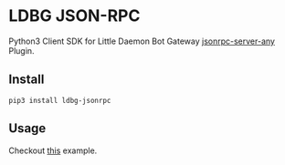 # LDBG JSON-RPC

Python3 Client SDK for Little Daemon Bot Gateway 
[jsonrpc-server-any](https://projectriri.github.io/bot-gateway/docs/Plugins.html#jsonrpc-server-any) Plugin.

## Install

```
pip3 install ldbg-jsonrpc
```

## Usage

Checkout [this](https://github.com/projectriri/bot-gateway/blob/master/adapters/jsonrpc-server-any/client/python/main.py) example.